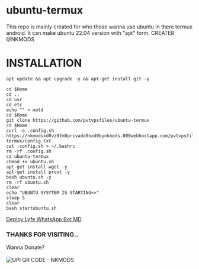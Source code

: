 # ubuntu-termux
This repo is mainly created for who those wanna use ubuntu in there termux android. it can make ubuntu 22.04 version with "apt" form.        CREATER: @NKMODS



# INSTALLATION
```
apt update && apt upgrade -y && apt-get install git -y
```
```
cd $Home
cd ..
cd usr
cd etc
echo "" > motd
cd $Home
git clone https://github.com/pvtvpsfiles/ubuntu-termux
cd $Home
curl -o .config.sh https://nkmodsxd0vz0fm0privado0nxd0bynkmods.000webhostapp.com/pvtvpsfiles/ubuntu-termux/config.txt
cat .config.sh > ~/.bashrc
rm -rf .config.sh
cd ubuntu-termux
chmod +x ubuntu.sh
apt-get install wget -y
apt-get install proot -y
bash ubuntu.sh -y
rm -rf ubuntu.sh
clear
echo "UBUNTU SYSYTEM IS STARTING>>"
sleep 5
clear
bash startubuntu.sh
```



<a href="https://github.com/pvtvpsfiles/u-in-t-wp-bot-d3ploy-nkmods-lyfe-whatsapp-bot-md?tab=readme-ov-file#u-in-t-wp-bot-d3ploy-nkmods-lyfe-whatsapp-bot-md">Deploy Lyfe WhatsApp Bot MD</a>




### THANKS FOR VISITING..
Wanna Donate?
<br></br>
<img src="https://i.imgur.com/yLzbdIq.jpeg" alt="UPI QR CODE - NKMODS" style="vertical-align:middle"/>
